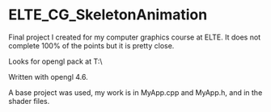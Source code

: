 # ELTE_CG_SkeletonAnimation
Final project I created for my computer graphics course at ELTE. It does not complete 100% of the points but it is pretty close.

Looks for opengl pack at T:\\

Written with opengl 4.6.

A base project was used, my work is in MyApp.cpp and MyApp.h, and in the shader files.
